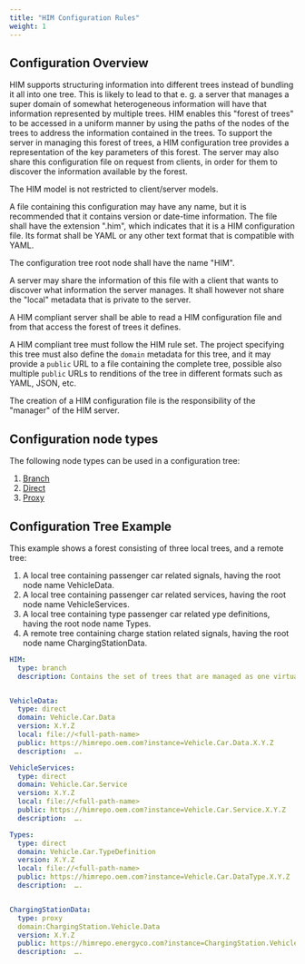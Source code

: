 ```yaml
---
title: "HIM Configuration Rules"
weight: 1
---
```

## Configuration Overview

HIM supports structuring information into different trees instead of bundling it all into one tree.
This is likely to lead to that e. g. a server that manages a super domain of somewhat heterogeneous information
will have that information represented by multiple trees.
HIM enables this "forest of trees" to be accessed in a uniform manner by using the paths of the nodes of the trees to address the information contained in the trees.
To support the server in managing this forest of trees, a HIM configuration tree provides a representation of the key parameters of this forest.
The server may also share this configuration file on request from clients, in order for them to discover the information available by the forest.

The HIM model is not restricted to client/server models.

A file containing this configuration may have any name, but it is recommended that it contains version or date-time information.
The file shall have the extension ".him", which indicates that it is a HIM configuration file.
Its format shall be YAML or any other text format that is compatible with YAML.

The configuration tree root node shall have the name "HIM".

A server may share the information of this file with a client that wants to discover what information the server manages.
It shall however not share the "local" metadata that is private to the server.

A HIM compliant server shall be able to read a HIM configuration file and from that access the forest of trees it defines.

A HIM compliant tree must follow the HIM rule set.
The project specifying this tree must also define the `domain` metadata for this tree,
and it may provide a `public` URL to a file containing the complete tree,
possible also multiple `public` URLs to renditions of the tree in different formats such as YAML, JSON, etc.

The creation of a HIM configuration file is the responsibility of the  "manager" of the HIM server.

## Configuration node types

The following node types can be used in a configuration tree:
1. [Branch](/hierarchical_information_model/common_rule_set/node_types/branch/)
2. [Direct](/hierarchical_information_model/configuration_rule_set/node_types/diect/)
3. [Proxy](/hierarchical_information_model/configuration_rule_set/node_types/proxy/)

## Configuration Tree Example
This example shows a forest consisting of three local trees, and a remote tree:
1. A local tree containing passenger car related signals, having the root node name VehicleData.
2. A local tree containing passenger car related services, having the root node name VehicleServices.
3. A local tree containing type passenger car related ype definitions, having the root node name Types.
4. A remote tree containing charge station related signals, having the root node name ChargingStationData.

```YAML
HIM:
  type: branch
  description: Contains the set of trees that are managed as one virtual domain.


VehicleData:
  type: direct
  domain: Vehicle.Car.Data
  version: X.Y.Z
  local: file://<full-path-name>
  public: https://himrepo.oem.com?instance=Vehicle.Car.Data.X.Y.Z
  description:  ….

VehicleServices:
  type: direct
  domain: Vehicle.Car.Service
  version: X.Y.Z
  local: file://<full-path-name>
  public: https://himrepo.oem.com?instance=Vehicle.Car.Service.X.Y.Z
  description:  ….

Types:
  type: direct
  domain: Vehicle.Car.TypeDefinition
  version: X.Y.Z
  local: file://<full-path-name>
  public: https://himrepo.oem.com?instance=Vehicle.Car.DataType.X.Y.Z
  description:  ….


ChargingStationData:
  type: proxy
  domain:ChargingStation.Vehicle.Data
  version: X.Y.Z
  public: https://himrepo.energyco.com?instance=ChargingStation.Vehicle.Data.X.Y.Z
  description:  ….
  ```
